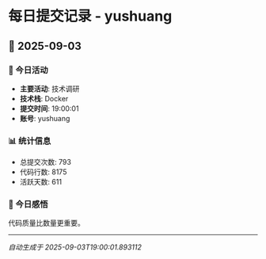 # 每日提交记录 - yushuang

## 📅 2025-09-03

### 🎯 今日活动
- **主要活动**: 技术调研
- **技术栈**: Docker
- **提交时间**: 19:00:01
- **账号**: yushuang

### 📊 统计信息
- 总提交次数: 793
- 代码行数: 8175
- 活跃天数: 611

### 💭 今日感悟
代码质量比数量更重要。

---
*自动生成于 2025-09-03T19:00:01.893112*
